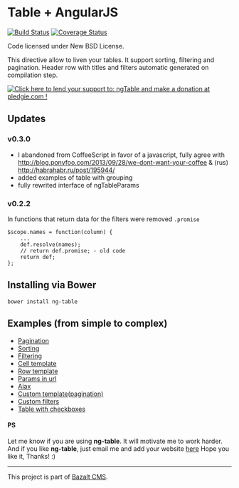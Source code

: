 Table + AngularJS
=================
[![Build Status](https://travis-ci.org/esvit/ng-table.png)](https://travis-ci.org/esvit/ng-table) [![Coverage Status](https://coveralls.io/repos/esvit/ng-table/badge.png)](https://coveralls.io/r/esvit/ng-table)

Code licensed under New BSD License.

This directive allow to liven your tables. It support sorting, filtering and pagination.
Header row with titles and filters automatic generated on compilation step.

<a href='https://pledgie.com/campaigns/22338'><img alt='Click here to lend your support to: ngTable and make a donation at pledgie.com !' src='https://pledgie.com/campaigns/22338.png?skin_name=chrome' border='0' ></a>

## Updates

### v0.3.0
- I abandoned from CoffeeScript in favor of a javascript, fully agree with http://blog.ponyfoo.com/2013/09/28/we-dont-want-your-coffee & (rus) http://habrahabr.ru/post/195944/
- added examples of table with grouping
- fully rewrited interface of ngTableParams

### v0.2.2
In functions that return data for the filters were removed `.promise`
```
$scope.names = function(column) {
    ...
    def.resolve(names);
    // return def.promise; - old code
    return def;
};
```


## Installing via Bower
```
bower install ng-table
```

## Examples (from simple to complex)

* [Pagination](http://bazalt-cms.com/ng-table/example/1)
* [Sorting](http://bazalt-cms.com/ng-table/example/3)
* [Filtering](http://bazalt-cms.com/ng-table/example/4)
* [Cell template](http://bazalt-cms.com/ng-table/example/8)
* [Row template](http://bazalt-cms.com/ng-table/example/9)
* [Params in url](http://bazalt-cms.com/ng-table/example/5)
* [Ajax](http://bazalt-cms.com/ng-table/example/6)
* [Custom template(pagination)](http://bazalt-cms.com/ng-table/example/2)
* [Custom filters](http://bazalt-cms.com/ng-table/example/11)
* [Table with checkboxes](http://bazalt-cms.com/ng-table/example/10)

#### PS
Let me know if you are using **ng-table**. It will motivate me to work harder.
And if you like **ng-table**, just email me and add your website [here](https://bazalt-cms.com/ng-table/who-is-using)
Hope you like it, Thanks! :)

---

This project is part of [Bazalt CMS](http://bazalt-cms.com/).